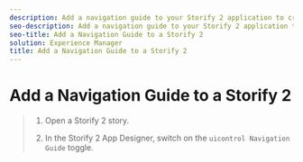 ```yaml
---
description: Add a navigation guide to your Storify 2 application to create a list of permalinked posts in a prominent location next to your story.
seo-description: Add a navigation guide to your Storify 2 application to create a list of permalinked posts in a prominent location next to your story.
seo-title: Add a Navigation Guide to a Storify 2
solution: Experience Manager
title: Add a Navigation Guide to a Storify 2
---
```


# Add a Navigation Guide to a Storify 2

>1. Open a Storify 2 story.
>   
>1. In the Storify 2 App Designer, switch on the `uicontrol Navigation Guide` toggle.
>   
>   
